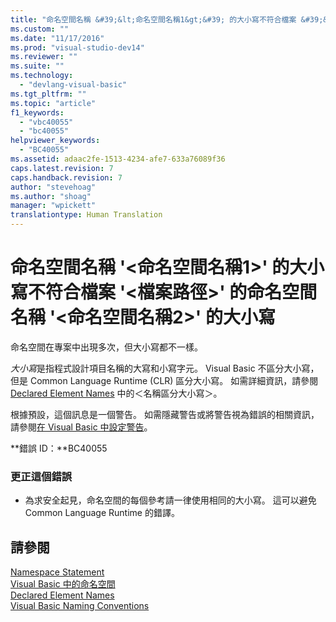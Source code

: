 ```yaml
---
title: "命名空間名稱 &#39;&lt;命名空間名稱1&gt;&#39; 的大小寫不符合檔案 &#39;&lt;檔案路徑&gt;&#39; 的命名空間名稱 &#39;&lt;命名空間名稱2&gt;&#39; 的大小寫 | Microsoft Docs"
ms.custom: ""
ms.date: "11/17/2016"
ms.prod: "visual-studio-dev14"
ms.reviewer: ""
ms.suite: ""
ms.technology: 
  - "devlang-visual-basic"
ms.tgt_pltfrm: ""
ms.topic: "article"
f1_keywords: 
  - "vbc40055"
  - "bc40055"
helpviewer_keywords: 
  - "BC40055"
ms.assetid: adaac2fe-1513-4234-afe7-633a76089f36
caps.latest.revision: 7
caps.handback.revision: 7
author: "stevehoag"
ms.author: "shoag"
manager: "wpickett"
translationtype: Human Translation
---
```

# 命名空間名稱 &#39;&lt;命名空間名稱1&gt;&#39; 的大小寫不符合檔案 &#39;&lt;檔案路徑&gt;&#39; 的命名空間名稱 &#39;&lt;命名空間名稱2&gt;&#39; 的大小寫
命名空間在專案中出現多次，但大小寫都不一樣。  
  
 *大小寫*是指程式設計項目名稱的大寫和小寫字元。 Visual Basic 不區分大小寫，但是 Common Language Runtime \(CLR\) 區分大小寫。 如需詳細資訊，請參閱 [Declared Element Names](../../visual-basic/programming-guide/language-features/declared-elements/declared-element-names.md) 中的＜名稱區分大小寫＞。  
  
 根據預設，這個訊息是一個警告。 如需隱藏警告或將警告視為錯誤的相關資訊，請參閱[在 Visual Basic 中設定警告](/visual-studio/ide/configuring-warnings-in-visual-basic)。  
  
 **錯誤 ID：**BC40055  
  
### 更正這個錯誤  
  
-   為求安全起見，命名空間的每個參考請一律使用相同的大小寫。 這可以避免 Common Language Runtime 的錯譯。  
  
## 請參閱  
 [Namespace Statement](../../visual-basic/language-reference/statements/namespace-statement.md)   
 [Visual Basic 中的命名空間](../../visual-basic/programming-guide/program-structure/namespaces.md)   
 [Declared Element Names](../../visual-basic/programming-guide/language-features/declared-elements/declared-element-names.md)   
 [Visual Basic Naming Conventions](../../visual-basic/programming-guide/program-structure/naming-conventions.md)